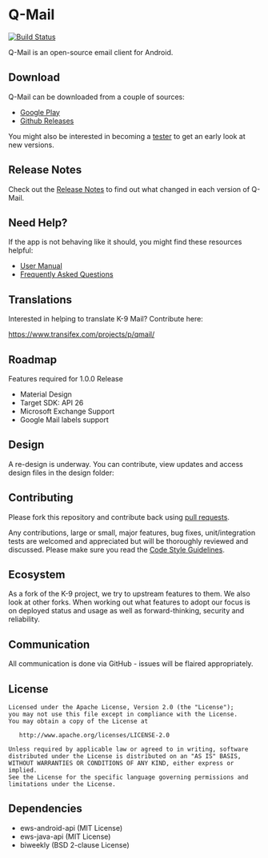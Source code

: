 # Q-Mail
[![Build Status](https://qmail.ci.cloudbees.com/job/master/badge/icon)](https://qmail.ci.cloudbees.com/job/master/)

Q-Mail is an open-source email client for Android.


## Download

Q-Mail can be downloaded from a couple of sources:

- [Google Play](https://play.google.com/store/apps/details?id=com.whiuk.philip.qmail)
- [Github Releases](https://github.com/philipwhiuk/q-mail/releases)

You might also be interested in becoming a [tester](https://play.google.com/apps/testing/com.whiuk.philip.qmail) to get an early look at new versions.


## Release Notes

Check out the [Release Notes](https://github.com/k9mail/k-9/wiki/ReleaseNotes) to find out what changed
in each version of Q-Mail.


## Need Help?

If the app is not behaving like it should, you might find these resources helpful:

- [User Manual](https://philipwhiuk.github.io/qmail/documentation.html)
- [Frequently Asked Questions](https://philipwhiuk.github.io/qmail/documentation/faq.html)

## Translations

Interested in helping to translate K-9 Mail? Contribute here:

https://www.transifex.com/projects/p/qmail/

## Roadmap

Features required for 1.0.0 Release

* Material Design
* Target SDK: API 26
* Microsoft Exchange Support
* Google Mail labels support

## Design

A re-design is underway. You can contribute, view updates and access design files in the design folder: 

## Contributing

Please fork this repository and contribute back using [pull requests](https://github.com/philipwhiuk/q-mail/pulls).

Any contributions, large or small, major features, bug fixes, unit/integration tests are welcomed and appreciated
but will be thoroughly reviewed and discussed. Please make sure you read the [Code Style Guidelines](https://github.com/philipwhiuk/q-mail/CODESTYLE.md).

## Ecosystem

As a fork of the K-9 project, we try to upstream features to them. We also look at other forks. When working out what features to adopt our focus is on deployed status and usage as well as forward-thinking, security and reliability.


## Communication

All communication is done via GitHub - issues will be flaired appropriately.


## License

    Licensed under the Apache License, Version 2.0 (the "License");
    you may not use this file except in compliance with the License.
    You may obtain a copy of the License at

       http://www.apache.org/licenses/LICENSE-2.0

    Unless required by applicable law or agreed to in writing, software
    distributed under the License is distributed on an "AS IS" BASIS,
    WITHOUT WARRANTIES OR CONDITIONS OF ANY KIND, either express or implied.
    See the License for the specific language governing permissions and
    limitations under the License.

## Dependencies

* ews-android-api (MIT License)
* ews-java-api (MIT License)
* biweekly (BSD 2-clause License)

